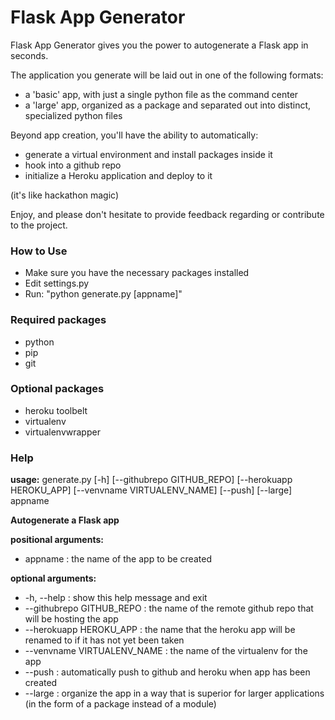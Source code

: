 # Flask App Generator

Flask App Generator gives you the power to autogenerate a Flask app in seconds.

The application you generate will be laid out in one of the following formats:

+ a 'basic' app, with just a single python file as the command center
+ a 'large' app, organized as a package and separated out into distinct, specialized python files

Beyond app creation, you'll have the ability to automatically:

+ generate a virtual environment and install packages inside it
+ hook into a github repo
+ initialize a Heroku application and deploy to it

(it's like hackathon magic)

Enjoy, and please don't hesitate to provide feedback regarding or contribute to the project.

### How to Use

+ Make sure you have the necessary packages installed
+ Edit settings.py
+ Run: "python generate.py [appname]"

### Required packages

+ python
+ pip
+ git

### Optional packages

+ heroku toolbelt
+ virtualenv
+ virtualenvwrapper

### Help

**usage:** generate.py [-h] [--githubrepo GITHUB_REPO] [--herokuapp HEROKU_APP]
                   [--venvname VIRTUALENV_NAME] [--push] [--large]
                   appname

**Autogenerate a Flask app**

**positional arguments:**
+ appname : the name of the app to be created

**optional arguments:**
+ -h, --help : show this help message and exit
+ --githubrepo GITHUB_REPO : the name of the remote github repo that will be hosting the app
+ --herokuapp HEROKU_APP : the name that the heroku app will be renamed to if it has not yet been taken
+ --venvname VIRTUALENV_NAME : the name of the virtualenv for the app
+ --push : automatically push to github and heroku when app has been created
+ --large : organize the app in a way that is superior for larger applications (in the form of a package instead of a module)
